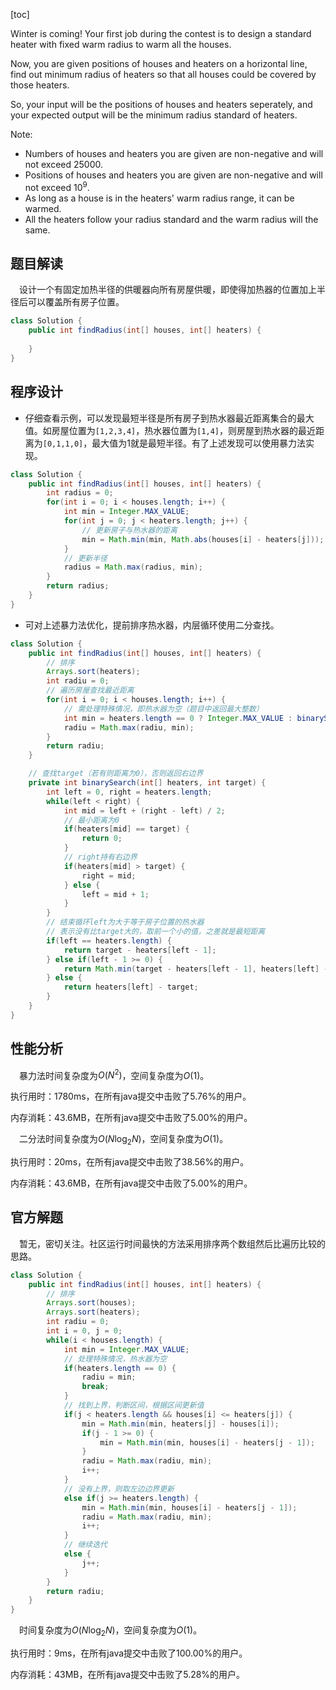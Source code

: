 [toc]

Winter is coming! Your first job during the contest is to design a standard heater with fixed warm radius to warm all the houses.

Now, you are given positions of houses and heaters on a horizontal line, find out minimum radius of heaters so that all houses could be covered by those heaters.

So, your input will be the positions of houses and heaters seperately, and your expected output will be the minimum radius standard of heaters.

Note:

* Numbers of houses and heaters you are given are non-negative and will not exceed 25000.
* Positions of houses and heaters you are given are non-negative and will not exceed $10^9$.
* As long as a house is in the heaters' warm radius range, it can be warmed.
* All the heaters follow your radius standard and the warm radius will the same.



## 题目解读

&emsp;设计一个有固定加热半径的供暖器向所有房屋供暖，即使得加热器的位置加上半径后可以覆盖所有房子位置。

```java
class Solution {
    public int findRadius(int[] houses, int[] heaters) {
        
    }
}
```

## 程序设计

* 仔细查看示例，可以发现最短半径是所有房子到热水器最近距离集合的最大值。如房屋位置为`[1,2,3,4]`，热水器位置为`[1,4]`，则房屋到热水器的最近距离为`[0,1,1,0]`，最大值为1就是最短半径。有了上述发现可以使用暴力法实现。

```java
class Solution {
    public int findRadius(int[] houses, int[] heaters) {
        int radius = 0;
        for(int i = 0; i < houses.length; i++) {
            int min = Integer.MAX_VALUE;
            for(int j = 0; j < heaters.length; j++) {
                // 更新房子与热水器的距离
                min = Math.min(min, Math.abs(houses[i] - heaters[j]));
            }
            // 更新半径
            radius = Math.max(radius, min);
        }
        return radius;
    }
}
```

* 可对上述暴力法优化，提前排序热水器，内层循环使用二分查找。

```java
class Solution {
    public int findRadius(int[] houses, int[] heaters) {
        // 排序
        Arrays.sort(heaters);
        int radiu = 0;
        // 遍历房屋查找最近距离
        for(int i = 0; i < houses.length; i++) {
            // 需处理特殊情况，即热水器为空（题目中返回最大整数）
            int min = heaters.length == 0 ? Integer.MAX_VALUE : binarySearch(heaters, houses[i]);
            radiu = Math.max(radiu, min);
        }
        return radiu;
    }

    // 查找target（若有则距离为0），否则返回右边界
    private int binarySearch(int[] heaters, int target) {
        int left = 0, right = heaters.length;
        while(left < right) {
            int mid = left + (right - left) / 2;
            // 最小距离为0
            if(heaters[mid] == target) {
                return 0;
            }
            // right持有右边界
            if(heaters[mid] > target) {
                right = mid;
            } else {
                left = mid + 1;
            }
        }
        // 结束循环left为大于等于房子位置的热水器
        // 表示没有比target大的，取前一个小的值，之差就是最短距离
        if(left == heaters.length) {
            return target - heaters[left - 1];
        } else if(left - 1 >= 0) {
            return Math.min(target - heaters[left - 1], heaters[left] - target);
        } else {
            return heaters[left] - target;
        }
    }
}
```

## 性能分析

&emsp;暴力法时间复杂度为$O(N^2)$，空间复杂度为$O(1)$。

执行用时：1780ms，在所有java提交中击败了5.76%的用户。

内存消耗：43.6MB，在所有java提交中击败了5.00%的用户。

&emsp;二分法时间复杂度为$O(N\log_2N)$，空间复杂度为$O(1)$。

执行用时：20ms，在所有java提交中击败了38.56%的用户。

内存消耗：43.6MB，在所有java提交中击败了5.00%的用户。

## 官方解题

&emsp;暂无，密切关注。社区运行时间最快的方法采用排序两个数组然后比遍历比较的思路。

```java
class Solution {
    public int findRadius(int[] houses, int[] heaters) {
        // 排序
        Arrays.sort(houses);
        Arrays.sort(heaters);
        int radiu = 0;
        int i = 0, j = 0;
        while(i < houses.length) {
            int min = Integer.MAX_VALUE;
            // 处理特殊情况，热水器为空
            if(heaters.length == 0) {
                radiu = min;
                break;
            }
            // 找到上界，判断区间，根据区间更新值
            if(j < heaters.length && houses[i] <= heaters[j]) {
                min = Math.min(min, heaters[j] - houses[i]);
                if(j - 1 >= 0) {
                    min = Math.min(min, houses[i] - heaters[j - 1]);
                }
                radiu = Math.max(radiu, min);
                i++;
            } 
            // 没有上界，则取左边边界更新
            else if(j >= heaters.length) {
                min = Math.min(min, houses[i] - heaters[j - 1]); 
                radiu = Math.max(radiu, min);
                i++;
            } 
            // 继续迭代
            else {
                j++;
            }
        }
        return radiu;
    }
}
```

&emsp;时间复杂度为$O(N\log_2N)$，空间复杂度为$O(1)$。

执行用时：9ms，在所有java提交中击败了100.00%的用户。

内存消耗：43MB，在所有java提交中击败了5.28%的用户。